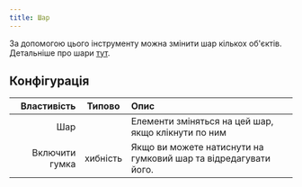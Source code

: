 ```yaml
---
title: Шар
---
```


За допомогою цього інструменту можна змінити шар кількох об'єктів. Детальніше про шари [тут](../layers.md).

## Конфігурація

|    Властивість |  Типово  | Опис                                                            |
| --------------:|:--------:|:--------------------------------------------------------------- |
|            Шар |          | Елементи зміняться на цей шар, якщо клікнути по ним             |
| Включити гумка | хибність | Якщо ви можете натиснути на гумковий шар та відредагувати його. |
